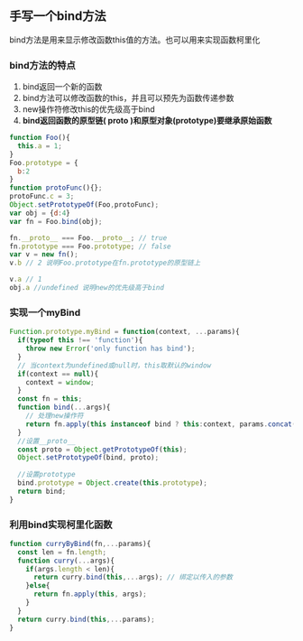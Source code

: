 ## 手写一个bind方法
bind方法是用来显示修改函数this值的方法。也可以用来实现函数柯里化

### bind方法的特点
1. bind返回一个新的函数
2. bind方法可以修改函数的this，并且可以预先为函数传递参数
3. new操作符修改this的优先级高于bind
4. **bind返回函数的原型链( ______proto______ )和原型对象(prototype)要继承原始函数**

```js
function Foo(){
  this.a = 1;
}
Foo.prototype = {
  b:2
}
function protoFunc(){};
protoFunc.c = 3;
Object.setPrototypeOf(Foo,protoFunc);
var obj = {d:4}
var fn = Foo.bind(obj);

fn.__proto__ === Foo.__proto__; // true
fn.prototype === Foo.prototype; // false
var v = new fn();
v.b // 2 说明Foo.prototype在fn.prototype的原型链上

v.a // 1
obj.a //undefined 说明new的优先级高于bind
```  

### 实现一个myBind
```js
Function.prototype.myBind = function(context, ...params){
  if(typeof this !== 'function'){
    throw new Error('only function has bind');
  }
  // 当context为undefined或null时，this取默认的window
  if(context == null){
    context = window;
  }
  const fn = this;
  function bind(...args){
    // 处理new操作符
    return fn.apply(this instanceof bind ? this:context, params.concat(args));
  }
  //设置__proto__
  const proto = Object.getPrototypeOf(this);
  Object.setPrototypeOf(bind, proto);
  
  //设置prototype
  bind.prototype = Object.create(this.prototype);
  return bind;
}
```  

### 利用bind实现柯里化函数
```js
function curryByBind(fn,...params){
  const len = fn.length;
  function curry(...args){
    if(args.length < len){
      return curry.bind(this,...args); // 绑定以传入的参数
    }else{
      return fn.apply(this, args);
    }
  }
  return curry.bind(this,...params);
}
```  












